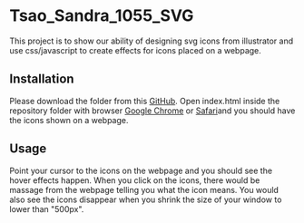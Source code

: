 # Tsao_Sandra_1055_SVG

This project is to show our ability of designing svg icons from illustrator and use css/javascript to create effects for icons placed on a webpage.

## Installation

Please download the folder from this [GitHub](https://github.com/SandraTsao/Tsao_Sandra_1055_SVG.git). Open index.html inside the repository folder with browser [Google Chrome](https://www.google.com/chrome/) or [Safari](https://support.apple.com/downloads/safari)and you should have the icons shown on a webpage.

## Usage

Point your cursor to the icons on the webpage and you should see the hover effects happen. When you click on the icons, there would be massage from the webpage telling you what the icon means. You would also see the icons disappear when you shrink the size of your window to lower than "500px".